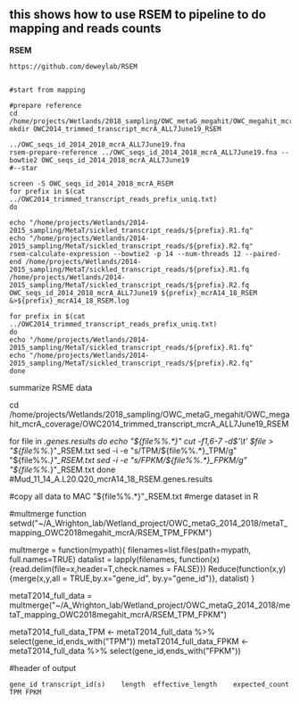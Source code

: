 ## this shows how to use RSEM to pipeline to do mapping and reads counts 

**RSEM**
```
https://github.com/deweylab/RSEM


#start from mapping

#prepare reference
cd /home/projects/Wetlands/2018_sampling/OWC_metaG_megahit/OWC_megahit_mcrA_coverage
mkdir OWC2014_trimmed_transcript_mcrA_ALL7June19_RSEM

../OWC_seqs_id_2014_2018_mcrA_ALL7June19.fna
rsem-prepare-reference ../OWC_seqs_id_2014_2018_mcrA_ALL7June19.fna --bowtie2 OWC_seqs_id_2014_2018_mcrA_ALL7June19
#--star 

screen -S OWC_seqs_id_2014_2018_mcrA_RSEM
for prefix in $(cat ../OWC2014_trimmed_transcript_reads_prefix_uniq.txt)
do

echo "/home/projects/Wetlands/2014-2015_sampling/MetaT/sickled_transcript_reads/${prefix}.R1.fq" 
echo "/home/projects/Wetlands/2014-2015_sampling/MetaT/sickled_transcript_reads/${prefix}.R2.fq"
rsem-calculate-expression --bowtie2 -p 14 --num-threads 12 --paired-end /home/projects/Wetlands/2014-2015_sampling/MetaT/sickled_transcript_reads/${prefix}.R1.fq /home/projects/Wetlands/2014-2015_sampling/MetaT/sickled_transcript_reads/${prefix}.R2.fq OWC_seqs_id_2014_2018_mcrA_ALL7June19 ${prefix}_mcrA14_18_RSEM &>${prefix}_mcrA14_18_RSEM.log

for prefix in $(cat ../OWC2014_trimmed_transcript_reads_prefix_uniq.txt)
do
echo "/home/projects/Wetlands/2014-2015_sampling/MetaT/sickled_transcript_reads/${prefix}.R1.fq" 
echo "/home/projects/Wetlands/2014-2015_sampling/MetaT/sickled_transcript_reads/${prefix}.R2.fq"
done
```

summarize RSME data

cd /home/projects/Wetlands/2018_sampling/OWC_metaG_megahit/OWC_megahit_mcrA_coverage/OWC2014_trimmed_transcript_mcrA_ALL7June19_RSEM

for file in *.genes.results
do 
echo "${file%%.*}"
cut -f1,6-7 -d$'\t' $file > "${file%%.*}"_RSEM.txt
sed -i -e "s/TPM/${file%%.*}_TPM/g" "${file%%.*}"_RSEM.txt
sed -i -e "s/FPKM/${file%%.*}_FPKM/g" "${file%%.*}"_RSEM.txt
done
#Mud_11_14_A.L20.Q20_mcrA14_18_RSEM.genes.results

#copy all data to MAC "${file%%.*}"_RSEM.txt
#merge dataset in R

#multmerge function
setwd("~/A_Wrighton_lab/Wetland_project/OWC_metaG_2014_2018/metaT_mapping_OWC2018megahit_mcrA/RSEM_TPM_FPKM")

multmerge = function(mypath){
  filenames=list.files(path=mypath, full.names=TRUE)
  datalist = lapply(filenames, function(x){read.delim(file=x,header=T,check.names = FALSE)})
  Reduce(function(x,y) {merge(x,y,all = TRUE,by.x="gene_id", by.y="gene_id")}, datalist)
}

metaT2014_full_data = multmerge("~/A_Wrighton_lab/Wetland_project/OWC_metaG_2014_2018/metaT_mapping_OWC2018megahit_mcrA/RSEM_TPM_FPKM")


metaT2014_full_data_TPM <- metaT2014_full_data %>% select(gene_id,ends_with("TPM"))
metaT2014_full_data_FPKM <- metaT2014_full_data %>% select(gene_id,ends_with("FPKM"))


#header of output
```
gene_id	transcript_id(s)	length	effective_length	expected_count	TPM	FPKM

```
